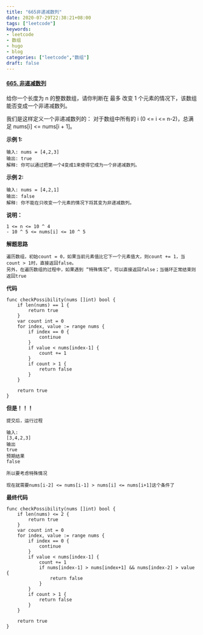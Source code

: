 ```yaml
---
title: "665非递减数列"
date: 2020-07-29T22:38:21+08:00
tags: ["leetcode"]
keywords: 
- leetcode
- 数组
- hugo
- blog
categories: ["leetcode","数组"]
draft: false
---
```




#### [665. 非递减数列](https://leetcode-cn.com/problems/non-decreasing-array/)

给你一个长度为 n 的整数数组，请你判断在 最多 改变 1 个元素的情况下，该数组能否变成一个非递减数列。

我们是这样定义一个非递减数列的： 对于数组中所有的 i (0 <= i <= n-2)，总满足 nums[i] <= nums[i + 1]。

 

**示例 1:**

```
输入: nums = [4,2,3]
输出: true
解释: 你可以通过把第一个4变成1来使得它成为一个非递减数列。
```

**示例 2:**

```
输入: nums = [4,2,1]
输出: false
解释: 你不能在只改变一个元素的情况下将其变为非递减数列。
```

**说明：**

```
1 <= n <= 10 ^ 4
- 10 ^ 5 <= nums[i] <= 10 ^ 5
```

**解题思路**

```
遍历数组，初始count = 0，如果当前元素值比它下一个元素值大，则count += 1，当count > 1时，直接返回false。
另外，在遍历数组的过程中，如果遇到 “特殊情况”，可以直接返回false；当循环正常结束则返回true

```

**代码**

```
func checkPossibility(nums []int) bool {
	if len(nums) == 1 {
		return true
	}
	var count int = 0
	for index, value := range nums {
		if index == 0 {
			continue
		}
		if value < nums[index-1] {
			count += 1
		}
		if count > 1 {
			return false
		}
	}

	return true
}
```

**但是！！！**

```
提交后，运行过程

输入:
[3,4,2,3]
输出
true
预期结果
false
```

`所以要考虑特殊情况`

```
现在就需要nums[i-2] <= nums[i-1] > nums[i] <= nums[i+1]这个条件了
```

**最终代码**

```
func checkPossibility(nums []int) bool {
	if len(nums) <= 2 {
		return true
	}
	var count int = 0
	for index, value := range nums {
		if index == 0 {
			continue
		}
		if value < nums[index-1] {
			count += 1
			if nums[index-1] > nums[index+1] && nums[index-2] > value {
				return false
			}
		}
		if count > 1 {
			return false
		}
	}

	return true
}
```

